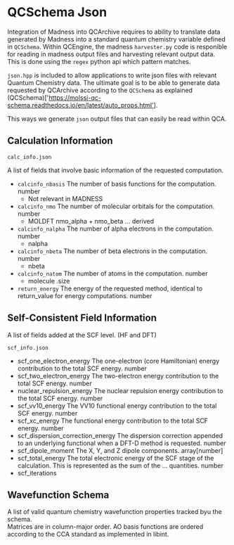 # QCSchema Json

Integration of Madness into QCArchive requires to ability to translate data
generated by Madness into a standard quantum chemistry variable defined in 
`QCSchema`.  Within QCEngine, the madness `harvester.py` code is responible 
for reading in madness output files and harvesting relevant output data.  
This is done using the `regex` python api which pattern matches.  

`json.hpp` is included to allow applications to write json files with
relevant Quantum Chemistry data.  The ultimate goal is to be able
to generate data requested by QCArchive according to the `QCSchema` as
explained (QCSchema)['https://molssi-qc-schema.readthedocs.io/en/latest/auto_props.html'].

This ways we generate `json` output files that can easily be read within 
QCA.  


## Calculation Information 

`calc_info.json`

A list of fields that involve basic information of the requested computation.

- `calcinfo_nbasis`	The number of basis functions for the computation.	number
    - Not relevant in MADNESS
- `calcinfo_nmo`	The number of molecular orbitals for the computation.	number
    - MOLDFT nmo_alpha + nmo_beta ... derived
- `calcinfo_nalpha`	The number of alpha electrons in the computation.	number
    - nalpha
- `calcinfo_nbeta`	The number of beta electrons in the computation.	number
    - nbeta
- `calcinfo_natom`	The number of atoms in the computation.	number
    - molecule .size
- `return_energy`	The energy of the requested method, identical to return_value for energy computations.	number

## Self-Consistent Field Information

A list of fields added at the SCF level.  (HF and DFT)

`scf_info.json`

- scf_one_electron_energy	The one-electron (core Hamiltonian) energy contribution to the total SCF energy.	number
- scf_two_electron_energy	The two-electron energy contribution to the total SCF energy.	number
- nuclear_repulsion_energy	The nuclear repulsion energy contribution to the total SCF energy.	number
- scf_vv10_energy	The VV10 functional energy contribution to the total SCF energy.	number
- scf_xc_energy	The functional energy contribution to the total SCF energy.	number
- scf_dispersion_correction_energy	The dispersion correction appended to an underlying functional when a DFT-D method is requested.	number
- scf_dipole_moment	The X, Y, and Z dipole components.	array[number]
- scf_total_energy	The total electronic energy of the SCF stage of the calculation. This is represented as the sum of the … quantities.	number
- scf_iterations

## Wavefunction Schema

A list of valid quantum chemistry wavefunction properties tracked byu the schema.  
Matrices are in column-major order. AO basis functions are ordered according to the CCA standard as implemented in libint.




